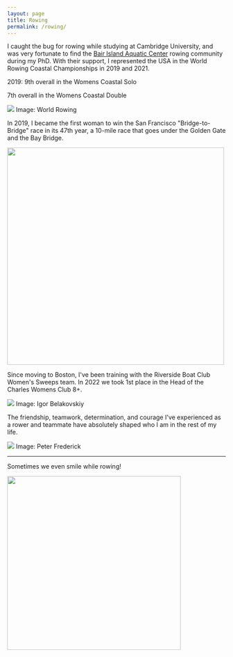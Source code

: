 ```yaml
---
layout: page
title: Rowing
permalink: /rowing/
---
```


I caught the bug for rowing while studying at Cambridge University, and was very fortunate to find
the [Bair Island Aquatic Center](https://gobair.org/) rowing community during my PhD. With their support,
I represented the USA in the World Rowing Coastal Championships in 2019 and 2021. 

2019: 9th overall in the Womens Coastal Solo

7th overall in the Womens Coastal Double

<img src="https://HWaymentSteele.github.io/images/IMG_6921.png">
Image: World Rowing

In 2019, I became the first woman to win the San Francisco "Bridge-to-Bridge" race in its 47th year,
a 10-mile race that goes under the Golden Gate and the Bay Bridge.

<img src="https://HWaymentSteele.github.io/images/goldengate.jpg"  style="float:center;width:500px;">

Since moving to Boston, I've been training with the Riverside Boat Club Women's Sweeps team.
In 2022 we took 1st place in the Head of the Charles Womens Club 8+.

<img src="https://HWaymentSteele.github.io/images/HOCR_2022.jpg">
Image: Igor Belakovskiy

The friendship, teamwork, determination, and courage I've experienced as a rower and teammate have absolutely shaped who I am in the rest of my life.

<img src="https://HWaymentSteele.github.io/images/IMG_6499.jpg">
Image: Peter Frederick

---

Sometimes we even smile while rowing!

<img src="https://HWaymentSteele.github.io/images/IMG_5379.png"  style="float:center;width:400px;">
